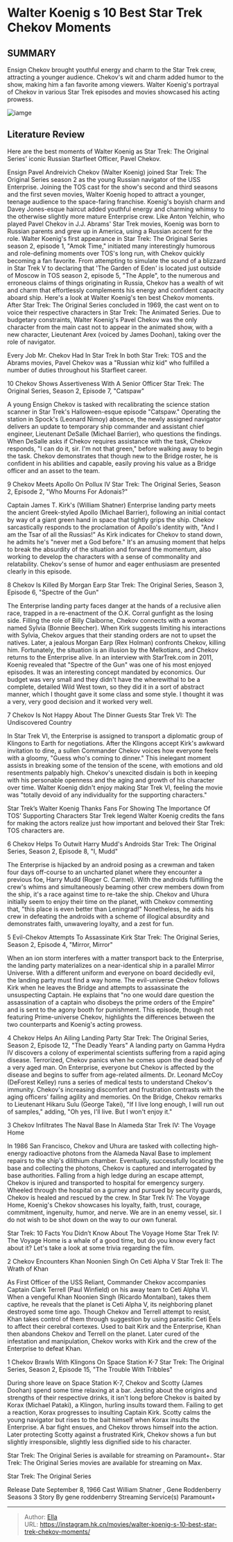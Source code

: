 # Walter Koenig s 10 Best Star Trek Chekov Moments


## SUMMARY 


 Ensign Chekov brought youthful energy and charm to the Star Trek crew, attracting a younger audience. 
 Chekov&#39;s wit and charm added humor to the show, making him a fan favorite among viewers. 
 Walter Koenig&#39;s portrayal of Chekov in various Star Trek episodes and movies showcased his acting prowess. 

![iamge](https://static1.srcdn.com/wordpress/wp-content/uploads/2024/01/walterkoenig_best_checkovmoments_startrek.jpg)

## Literature Review

Here are the best moments of Walter Koenig as Star Trek: The Original Series&#39; iconic Russian Starfleet Officer, Pavel Chekov.




Ensign Pavel Andreivich Chekov (Walter Koenig) joined Star Trek: The Original Series season 2 as the young Russian navigator of the USS Enterprise. Joining the TOS cast for the show&#39;s second and third seasons and the first seven movies, Walter Koenig hoped to attract a younger, teenage audience to the space-faring franchise. Koenig&#39;s boyish charm and Davey Jones-esque haircut added youthful energy and charming whimsy to the otherwise slightly more mature Enterprise crew. Like Anton Yelchin, who played Pavel Chekov in J.J. Abrams&#39; Star Trek movies, Koenig was born to Russian parents and grew up in America, using a Russian accent for the role.
Walter Koenig&#39;s first appearance in Star Trek: The Original Series season 2, episode 1, &#34;Amok Time,&#34; initiated many interestingly humorous and role-defining moments over TOS&#39;s long run, with Chekov quickly becoming a fan favorite. From attempting to simulate the sound of a blizzard in Star Trek V to declaring that &#39;The Garden of Eden&#39; is located just outside of Moscow in TOS season 2, episode 5, &#34;The Apple&#34;, to the numerous and erroneous claims of things originating in Russia, Chekov has a wealth of wit and charm that effortlessly complements his energy and confident capacity aboard ship. Here&#39;s a look at Walter Koenig&#39;s ten best Chekov moments.
After Star Trek: The Original Series concluded in 1969, the cast went on to voice their respective characters in Star Trek: The Animated Series. Due to budgetary constraints, Walter Koenig&#39;s Pavel Chekov was the only character from the main cast not to appear in the animated show, with a new character, Lieutenant Arex (voiced by James Doohan), taking over the role of navigator. 




















            
 
 Every Job Mr. Chekov Had In Star Trek 
In both Star Trek: TOS and the Abrams movies, Pavel Chekov was a &#34;Russian whiz kid&#34; who fulfilled a number of duties throughout his Starfleet career.












 








 10  Chekov Shows Assertiveness With A Senior Officer 
Star Trek: The Original Series, Season 2, Episode 7, &#34;Catspaw&#34;
        

A young Ensign Chekov is tasked with recalibrating the science station scanner in Star Trek&#39;s Halloween-esque episode &#34;Catspaw.&#34; Operating the station in Spock&#39;s (Leonard Nimoy) absence, the newly assigned navigator delivers an update to temporary ship commander and assistant chief engineer, Lieutenant DeSalle (Michael Barrier), who questions the findings. When DeSalle asks if Chekov requires assistance with the task, Chekov responds, &#34;I can do it, sir. I&#39;m not that green,&#34; before walking away to begin the task. Chekov demonstrates that though new to the Bridge roster, he is confident in his abilities and capable, easily proving his value as a Bridge officer and an asset to the team.





 9  Chekov Meets Apollo On Pollux IV 
Star Trek: The Original Series, Season 2, Episode 2, &#34;Who Mourns For Adonais?&#34;


 







Captain James T. Kirk&#39;s (William Shatner) Enterprise landing party meets the ancient Greek-styled Apollo (Michael Barrier), following an initial contact by way of a giant green hand in space that tightly grips the ship. Chekov sarcastically responds to the proclamation of Apollo&#39;s identity with, &#34;And I am the Tsar of all the Russias!&#34; As Kirk indicates for Chekov to stand down, he admits he&#39;s &#34;never met a God before.&#34; It&#39;s an amusing moment that helps to break the absurdity of the situation and forward the momentum, also working to develop the characters with a sense of commonality and relatability. Chekov&#39;s sense of humor and eager enthusiasm are presented clearly in this episode.





 8  Chekov Is Killed By Morgan Earp 
Star Trek: The Original Series, Season 3, Episode 6, &#34;Spectre of the Gun&#34;


 







The Enterprise landing party faces danger at the hands of a reclusive alien race, trapped in a re-enactment of the O.K. Corral gunfight as the losing side. Filling the role of Billy Claiborne, Chekov connects with a woman named Sylvia (Bonnie Beecher). When Kirk suggests limiting his interactions with Sylvia, Chekov argues that their standing orders are not to upset the natives. Later, a jealous Morgan Earp (Rex Holman) confronts Chekov, killing him. Fortunately, the situation is an illusion by the Melkotians, and Chekov returns to the Enterprise alive. In an interview with StarTrek.com in 2011, Koenig revealed that &#34;Spectre of the Gun&#34; was one of his most enjoyed episodes.
It was an interesting concept mandated by economics. Our budget was very small and they didn&#39;t have the wherewithal to be a complete, detailed Wild West town, so they did it in a sort of abstract manner, which I thought gave it some class and some style. I thought it was a very, very good decision and it worked very well. 






 7  Chekov Is Not Happy About The Dinner Guests 
Star Trek VI: The Undiscovered Country
        

In Star Trek VI, the Enterprise is assigned to transport a diplomatic group of Klingons to Earth for negotiations. After the Klingons accept Kirk&#39;s awkward invitation to dine, a sullen Commander Chekov voices how everyone feels with a gloomy, &#34;Guess who&#39;s coming to dinner.&#34; This inelegant moment assists in breaking some of the tension of the scene, with emotions and old resentments palpably high. Chekov&#39;s unexcited disdain is both in keeping with his personable openness and the aging and growth of his character over time. Walter Koenig didn&#39;t enjoy making Star Trek VI, feeling the movie was &#34;totally devoid of any individuality for the supporting characters.&#34;
            
 
 Star Trek’s Walter Koenig Thanks Fans For Showing The Importance Of TOS’ Supporting Characters 
Star Trek legend Walter Koenig credits the fans for making the actors realize just how important and beloved their Star Trek: TOS characters are.








 6  Chekov Helps To Outwit Harry Mudd&#39;s Androids 
Star Trek: The Original Series, Season 2, Episode 8, &#34;I, Mudd&#34;


 







The Enterprise is hijacked by an android posing as a crewman and taken four days off-course to an uncharted planet where they encounter a previous foe, Harry Mudd (Roger C. Carmel). With the androids fulfilling the crew&#39;s whims and simultaneously beaming other crew members down from the ship, it&#39;s a race against time to re-take the ship. Chekov and Uhura initially seem to enjoy their time on the planet, with Chekov commenting that, &#34;this place is even better than Leningrad!&#34; Nonetheless, he aids his crew in defeating the androids with a scheme of illogical absurdity and demonstrates faith, unwavering loyalty, and a zest for fun.





 5  Evil-Chekov Attempts To Assassinate Kirk 
Star Trek: The Original Series, Season 2, Episode 4, &#34;Mirror, Mirror&#34;


 







When an ion storm interferes with a matter transport back to the Enterprise, the landing party materializes on a near-identical ship in a parallel Mirror Universe. With a different uniform and everyone on board decidedly evil, the landing party must find a way home. The evil-universe Chekov follows Kirk when he leaves the Bridge and attempts to assassinate the unsuspecting Captain. He explains that &#34;no one would dare question the assassination of a captain who disobeys the prime orders of the Empire&#34; and is sent to the agony booth for punishment. This episode, though not featuring Prime-universe Chekov, highlights the differences between the two counterparts and Koenig&#39;s acting prowess.





 4  Chekov Helps An Ailing Landing Party 
Star Trek: The Original Series, Season 2, Episode 12, &#34;The Deadly Years&#34; A landing party on Gamma Hydra IV discovers a colony of experimental scientists suffering from a rapid aging disease. Terrorized, Chekov panics when he comes upon the dead body of a very aged man. On Enterprise, everyone but Chekov is affected by the disease and begins to suffer from age-related ailments. Dr. Leonard McCoy (DeForest Kelley) runs a series of medical tests to understand Chekov&#39;s immunity. Chekov&#39;s increasing discomfort and frustration contrasts with the aging officers&#39; failing agility and memories. On the Bridge, Chekov remarks to Lieutenant Hikaru Sulu (George Takei), &#34;If I live long enough, I will run out of samples,&#34; adding, &#34;Oh yes, I&#39;ll live. But I won&#39;t enjoy it.&#34;





 3  Chekov Infiltrates The Naval Base In Alameda 
Star Trek IV: The Voyage Home


 







In 1986 San Francisco, Chekov and Uhura are tasked with collecting high-energy radioactive photons from the Alameda Naval Base to implement repairs to the ship&#39;s dilithium chamber. Eventually, successfully locating the base and collecting the photons, Chekov is captured and interrogated by base authorities. Falling from a high ledge during an escape attempt, Chekov is injured and transported to hospital for emergency surgery. Wheeled through the hospital on a gurney and pursued by security guards, Chekov is healed and rescued by the crew. In Star Trek IV: The Voyage Home, Koenig&#39;s Chekov showcases his loyalty, faith, trust, courage, commitment, ingenuity, humor, and nerve.
We are in an enemy vessel, sir. I do not wish to be shot down on the way to our own funeral. 

            
 
 Star Trek: 10 Facts You Didn’t Know About The Voyage Home 
Star Trek IV: The Voyage Home is a whale of a good time, but do you know every fact about it? Let&#39;s take a look at some trivia regarding the film. 








 2  Chekov Encounters Khan Noonien Singh On Ceti Alpha V 
Star Trek II: The Wrath of Khan
        

As First Officer of the USS Reliant, Commander Chekov accompanies Captain Clark Terrell (Paul Winfield) on his away team to Ceti Alpha VI. When a vengeful Khan Noonien Singh (Ricardo Montalban), takes them captive, he reveals that the planet is Ceti Alpha V, its neighboring planet destroyed some time ago. Though Chekov and Terrell attempt to resist, Khan takes control of them through suggestion by using parasitic Ceti Eels to affect their cerebral cortexes. Used to bait Kirk and the Enterprise, Khan then abandons Chekov and Terrell on the planet. Later cured of the infestation and manipulation, Chekov works with Kirk and the crew of the Enterprise to defeat Khan.





 1  Chekov Brawls With Klingons On Space Station K-7 
Star Trek: The Original Series, Season 2, Episode 15, &#34;The Trouble With Tribbles&#34;


 







During shore leave on Space Station K-7, Chekov and Scotty (James Doohan) spend some time relaxing at a bar. Jesting about the origins and strengths of their respective drinks, it isn&#39;t long before Chekov is baited by Korax (Michael Pataki), a Klingon, hurling insults toward them. Failing to get a reaction, Korax progresses to insulting Captain Kirk. Scotty calms the young navigator but rises to the bait himself when Korax insults the Enterprise. A bar fight ensues, and Chekov throws himself into the action. Later protecting Scotty against a frustrated Kirk, Chekov shows a fun but slightly irresponsible, slightly less dignified side to his character.


Star Trek: The Original Series is available for streaming on Paramount&#43;. 
Star Trek: The Original Series movies are available for streaming on Max. 

  Star Trek: The Original Series  


  Release Date    September 8, 1966     Cast    William Shatner , Gene Roddenberry     Seasons    3     Story By    gene roddenberry     Streaming Service(s)    Paramount&#43;    



---

> Author: [Ella](https://instagram.hk.cn/)  
> URL: https://instagram.hk.cn/movies/walter-koenig-s-10-best-star-trek-chekov-moments/  

